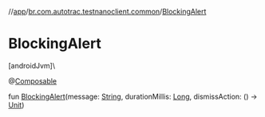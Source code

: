 //[app](../../index.md)/[br.com.autotrac.testnanoclient.common](index.md)/[BlockingAlert](-blocking-alert.md)

# BlockingAlert

[androidJvm]\

@[Composable](https://developer.android.com/reference/kotlin/androidx/compose/runtime/Composable.html)

fun [BlockingAlert](-blocking-alert.md)(message: [String](https://kotlinlang.org/api/latest/jvm/stdlib/kotlin/-string/index.html), durationMillis: [Long](https://kotlinlang.org/api/latest/jvm/stdlib/kotlin/-long/index.html), dismissAction: () -&gt; [Unit](https://kotlinlang.org/api/latest/jvm/stdlib/kotlin/-unit/index.html))
